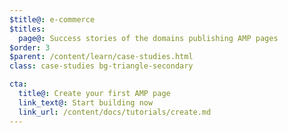 ```yaml
---
$title@: e-commerce
$titles:
  page@: Success stories of the domains publishing AMP pages
$order: 3
$parent: /content/learn/case-studies.html
class: case-studies bg-triangle-secondary

cta:
  title@: Create your first AMP page
  link_text@: Start building now
  link_url: /content/docs/tutorials/create.md
---
```

